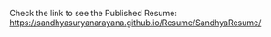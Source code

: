 Check the link to see the Published Resume:
https://sandhyasuryanarayana.github.io/Resume/SandhyaResume/
